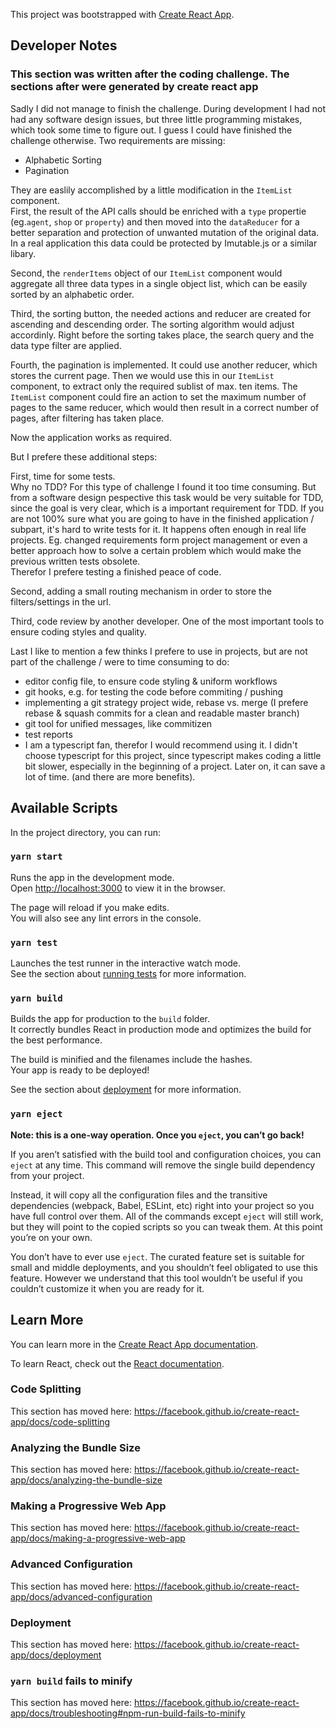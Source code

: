 This project was bootstrapped with [Create React App](https://github.com/facebook/create-react-app).

## Developer Notes

### This section was written after the coding challenge. The sections after were generated by create react app

Sadly I did not manage to finish the challenge. During development I had not had any software design issues, but three little programming mistakes, which took some time to figure out. I guess I could have finished the challenge otherwise.
Two requirements are missing:

- Alphabetic Sorting
- Pagination

They are easlily accomplished by a little modification in the `ItemList` component.  
First, the result of the API calls should be enriched with a `type` propertie (eg.`agent`, `shop` or `property`) and then moved into the `dataReducer` for a better separation and protection of unwanted mutation of the original data. In a real application this data could be protected by Imutable.js or a similar libary.

Second, the `renderItems` object of our `ItemList` component would aggregate all three data types in a single object list, which can be easily sorted by an alphabetic order.

Third, the sorting button, the needed actions and reducer are created for ascending and descending order. The sorting algorithm would adjust accordinly. Right before the sorting takes place, the search query and the data type filter are applied.

Fourth, the pagination is implemented. It could use another reducer, which stores the current page. Then we would use this in our `ItemList` component, to extract only the required sublist of max. ten items. The `ItemList` component could fire an action to set the maximum number of pages to the same reducer, which would then result in a correct number of pages, after filtering has taken place.

Now the application works as required.

But I prefere these additional steps:

First, time for some tests.  
 Why no TDD? For this type of challenge I found it too time consuming. But from a software design pespective this task would be very suitable for TDD, since the goal is very clear, which is a important requirement for TDD. If you are not 100% sure what you are going to have in the finished application / subpart, it's hard to write tests for it. It happens often enough in real life projects. Eg. changed requirements form project management or even a better approach how to solve a certain problem which would make the previous written tests obsolete.  
Therefor I prefere testing a finished peace of code.

Second, adding a small routing mechanism in order to store the filters/settings in the url.

Third, code review by another developer. One of the most important tools to ensure coding styles and quality.

Last I like to mention a few thinks I prefere to use in projects, but are not part of the challenge / were to time consuming to do:

- editor config file, to ensure code styling & uniform workflows
- git hooks, e.g. for testing the code before commiting / pushing
- implementing a git strategy project wide, rebase vs. merge (I prefere rebase & squash commits for a clean and readable master branch)
- git tool for unified messages, like commitizen
- test reports
- I am a typescript fan, therefor I would recommend using it. I didn't choose typescript for this project, since typescript makes coding a little bit slower, especially in the beginning of a project. Later on, it can save a lot of time. (and there are more benefits).

## Available Scripts

In the project directory, you can run:

### `yarn start`

Runs the app in the development mode.<br />
Open [http://localhost:3000](http://localhost:3000) to view it in the browser.

The page will reload if you make edits.<br />
You will also see any lint errors in the console.

### `yarn test`

Launches the test runner in the interactive watch mode.<br />
See the section about [running tests](https://facebook.github.io/create-react-app/docs/running-tests) for more information.

### `yarn build`

Builds the app for production to the `build` folder.<br />
It correctly bundles React in production mode and optimizes the build for the best performance.

The build is minified and the filenames include the hashes.<br />
Your app is ready to be deployed!

See the section about [deployment](https://facebook.github.io/create-react-app/docs/deployment) for more information.

### `yarn eject`

**Note: this is a one-way operation. Once you `eject`, you can’t go back!**

If you aren’t satisfied with the build tool and configuration choices, you can `eject` at any time. This command will remove the single build dependency from your project.

Instead, it will copy all the configuration files and the transitive dependencies (webpack, Babel, ESLint, etc) right into your project so you have full control over them. All of the commands except `eject` will still work, but they will point to the copied scripts so you can tweak them. At this point you’re on your own.

You don’t have to ever use `eject`. The curated feature set is suitable for small and middle deployments, and you shouldn’t feel obligated to use this feature. However we understand that this tool wouldn’t be useful if you couldn’t customize it when you are ready for it.

## Learn More

You can learn more in the [Create React App documentation](https://facebook.github.io/create-react-app/docs/getting-started).

To learn React, check out the [React documentation](https://reactjs.org/).

### Code Splitting

This section has moved here: https://facebook.github.io/create-react-app/docs/code-splitting

### Analyzing the Bundle Size

This section has moved here: https://facebook.github.io/create-react-app/docs/analyzing-the-bundle-size

### Making a Progressive Web App

This section has moved here: https://facebook.github.io/create-react-app/docs/making-a-progressive-web-app

### Advanced Configuration

This section has moved here: https://facebook.github.io/create-react-app/docs/advanced-configuration

### Deployment

This section has moved here: https://facebook.github.io/create-react-app/docs/deployment

### `yarn build` fails to minify

This section has moved here: https://facebook.github.io/create-react-app/docs/troubleshooting#npm-run-build-fails-to-minify
